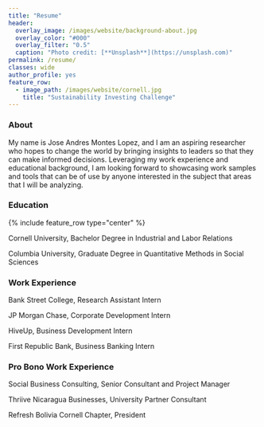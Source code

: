 ```yaml
---
title: "Resume"
header:
  overlay_image: /images/website/background-about.jpg
  overlay_color: "#000"
  overlay_filter: "0.5"
  caption: "Photo credit: [**Unsplash**](https://unsplash.com)"
permalink: /resume/
classes: wide
author_profile: yes
feature_row:
  - image_path: /images/website/cornell.jpg
    title: "Sustainability Investing Challenge"
---
```


### About

My name is Jose Andres Montes Lopez, and I am an aspiring researcher who hopes to change the world by bringing insights to leaders so that they can make informed decisions. Leveraging my work experience and educational background, I am looking forward to showcasing work samples and tools that can be of use by anyone interested in the subject that areas that I will be analyzing.

### Education


{% include feature_row type="center" %}

Cornell University, Bachelor Degree in Industrial and Labor Relations

Columbia University, Graduate Degree in Quantitative Methods in Social Sciences

### Work Experience

Bank Street College, Research Assistant Intern

JP Morgan Chase, Corporate Development Intern

HiveUp, Business Development Intern

First Republic Bank, Business Banking Intern

### Pro Bono Work Experience

Social Business Consulting, Senior Consultant and Project Manager

Thriive Nicaragua Businesses, University Partner Consultant

Refresh Bolivia Cornell Chapter, President